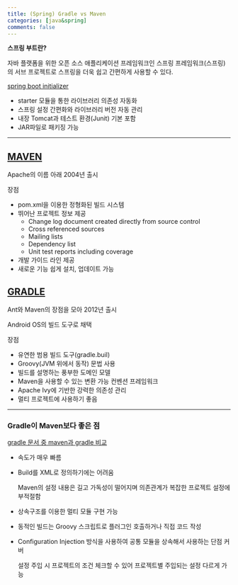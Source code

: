 ```yaml
---
title: (Spring) Gradle vs Maven
categories: [java&spring]
comments: false
---
```


__스프링 부트란?__

자바 플랫폼을 위한 오픈 소스 애플리케이션 프레임워크인 스프링 프레임워크(스프링)의 서브 프로젝트로
스프링을 더욱 쉽고 간편하게 사용할 수 있다.

<a href="https://start.spring.io/"> spring boot initializer </a>

- starter 모듈을 통한 라이브러리 의존성 자동화 
- 스프링 설정 간편화와 라이브러리 버전 자동 관리
- 내장 Tomcat과 테스트 환경(Junit) 기본 포함
- JAR파일로 패키징 가능

---


<h2><u>MAVEN</u></h2>
Apache의 이름 아래 2004년 출시


장점
* pom.xml을 이용한 정형화된 빌드 시스템
* 뛰어난 프로젝트 정보 제공
    - Change log document created directly from source control
    - Cross referenced sources
    - Mailing lists
    - Dependency list
    - Unit test reports including coverage
* 개발 가이드 라인 제공
* 새로운 기능 쉽게 설치, 업데이트 가능


<h2><u>GRADLE</u></h2>
Ant와 Maven의 장점을 모아 2012년 출시

Android OS의 빌드 도구로 채택

장점
* 유연한 범용 빌드 도구(gradle.buil)
* Groovy(JVM 위에서 동작) 문법 사용
* 빌드를 설명하는 풍부한 도메인 모델
* Maven을 사용할 수 있는 변환 가능 컨벤션 프레임워크 
* Apache Ivy에 기반한 강력한 의존성 관리
* 멀티 프로젝트에 사용하기 좋음


---


<h3>Gradle이 Maven보다 좋은 점</h3>
<a href="https://gradle.org/maven-vs-gradle/">gradle 문서 중 maven과 gradle 비교</a>

* 속도가 매우 빠름
* Build를 XML로 정의하기에는 어려움

  Maven의 설정 내용은 길고 가독성이 떨어지며 의존관계가 복잡한 프로젝트 설정에 부적절함

* 상속구조를 이용한 멀티 모듈 구현 가능
* 동적인 빌드는 Groovy 스크립트로 플러그인 호출하거나 직접 코드 작성
* Configuration Injection 방식을 사용하여 공통 모듈을 상속해서 사용하는 단점 커버

  설정 주입 시 프로젝트의 조건 체크할 수 있어 프로젝트별 주입되는 설정 다르게 가능








